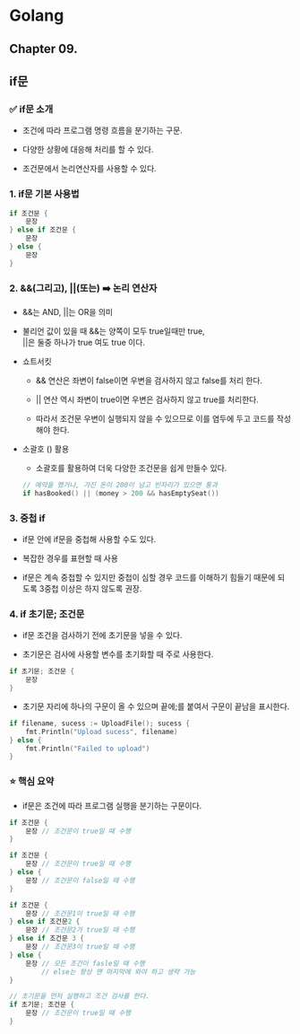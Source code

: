 # Golang

## Chapter 09.

## if문

### ✅ if문 소개

- 조건에 따라 프로그램 명령 흐름을 분기하는 구문.

- 다양한 상황에 대응해 처리를 할 수 있다.

- 조건문에서 논리연산자를 사용할 수 있다.

### 1. if문 기본 사용법

```Go
if 조건문 {
    문장
} else if 조건문 {
    문장
} else {
    문장
}
```

### 2. &&(그리고), ||(또는) ➡️ 논리 연산자

- &&는 AND, ||는 OR을 의미

- 불리언 값이 있을 때 &&는 양쪽이 모두 true일때만 true,  
  ||은 둘중 하나가 true 여도 true 이다.

- 쇼트서킷

  - && 연산은 좌변이 false이면 우변을 검사하지 않고 false를 처리 한다.

  - || 연산 역시 좌변이 true이면 우변은 검사하지 않고 true를 처리한다.

  - 따라서 조건문 우변이 실행되지 않을 수 있으므로 이를 염두에 두고 코드를 작성해야 한다.

- 소괄호 () 활용

  - 소괄호를 활용하여 더욱 다양한 조건문을 쉽게 만들수 있다.

  ```Go
  // 예약을 했거나, 가진 돈이 200이 넘고 빈자리가 있으면 통과
  if hasBooked() || (money > 200 && hasEmptySeat())
  ```

### 3. 중첩 if

- if문 안에 if문을 중첩해 사용할 수도 있다.

- 복잡한 경우를 표현할 때 사용

- if문은 계속 중첩할 수 있지만 중첩이 심할 경우 코드를 이해하기 힘들기 때문에 되도록 3중첩 이상은 하지 않도록 권장.

### 4. if 초기문; 조건문

- if문 조건을 검사하기 전에 초기문을 넣을 수 있다.

- 초기문은 검사에 사용할 변수를 초기화할 때 주로 사용한다.

```Go
if 초기문; 조건문 {
    문장
}
```

- 초기문 자리에 하나의 구문이 올 수 있으며 끝에;를 붙여서 구문이 끝남을 표시한다.

```Go
if filename, sucess := UploadFile(); sucess {
    fmt.Println("Upload sucess", filename)
} else {
    fmt.Println("Failed to upload")
}
```

### ⭐️ 핵심 요약

- if문은 조건에 따라 프로그램 실행을 분기하는 구문이다.

```Go
if 조건문 {
    문장 // 조건문이 true일 때 수행
}
```

```Go
if 조건문 {
    문장 // 조건문이 true일 때 수행
} else {
    문장 // 조건문이 false일 때 수행
}
```

```Go
if 조건문 {
    문장 // 조건문1이 true일 때 수행
} else if 조건문2 {
    문장 // 조건문2가 true일 때 수행
} else if 조건문 3 {
    문장 // 조건문3이 true일 때 수행
} else {
    문장 // 모든 조건이 fasle일 때 수행
        // else는 항상 맨 마지막에 와야 하고 생략 가능
}
```

```Go
// 초기문을 먼저 실행하고 조건 검사를 한다.
if 초기문; 조건문 {
    문장 // 조건문이 true일 때 수행
}
```
